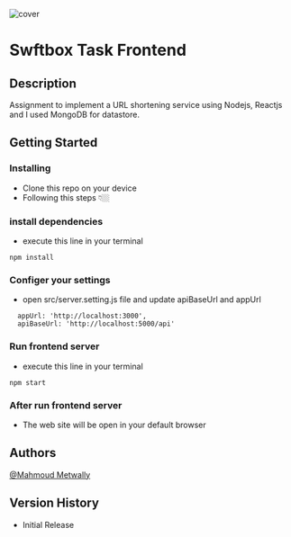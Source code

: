 ![cover](https://i.top4top.io/p_2336npmoq1.jpeg)

# Swftbox Task Frontend

## Description

Assignment to implement a URL shortening service using Nodejs, Reactjs and I used MongoDB for datastore.

## Getting Started

### Installing

- Clone this repo on your device
- Following this steps 👇🏼

### install dependencies

- execute this line in your terminal

```
npm install
```

### Configer your settings

- open src/server.setting.js file and update apiBaseUrl and appUrl

```
  appUrl: 'http://localhost:3000',
  apiBaseUrl: 'http://localhost:5000/api'
```

### Run frontend server

- execute this line in your terminal

```
npm start
```

### After run frontend server

- The web site will be open in your default browser

## Authors

[@Mahmoud Metwally](https://github.com/izome-kon)

## Version History

- Initial Release
